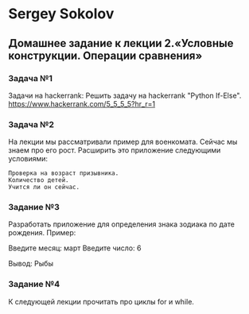 # Sergey Sokolov  
## Домашнее задание к лекции 2.«Условные конструкции. Операции сравнения»
### Задача №1

Задачи на hackerrank:
Решить задачу на hackerrank "Python If-Else".  
https://www.hackerrank.com/5_5_5_5?hr_r=1
### Задача №2

На лекции мы рассматривали пример для военкомата. Сейчас мы знаем про его рост. Расширить это приложение следующими условиями:

    Проверка на возраст призывника.
    Количество детей.
    Учится ли он сейчас.

### Задание №3

Разработать приложение для определения знака зодиака по дате рождения.
Пример:

Введите месяц: март
Введите число: 6

Вывод:
Рыбы

### Задание №4

К следующей лекции прочитать про циклы for и while.
